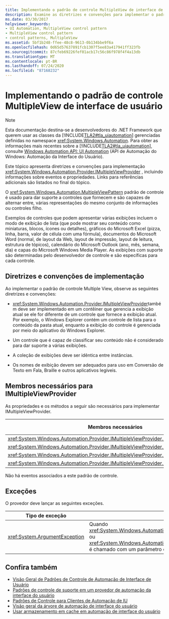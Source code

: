 ```yaml
---
title: Implementando o padrão de controle MultipleView de interface de usuário
description: Examine as diretrizes e convenções para implementar o padrão de controle MultipleView na automação da interface do usuário. Consulte membros necessários para a interface IMultipleViewProvider.
ms.date: 03/30/2017
helpviewer_keywords:
- UI Automation, MultipleView control pattern
- MultipleView control pattern
- control patterns, MultipleView
ms.assetid: 5bf1b248-ffee-48c8-9613-0b134bbe9f6a
ms.openlocfilehash: 0d65d57637891fcb1307f5ee83a417941ff323fb
ms.sourcegitcommit: 87cfeb69226fef01acb17c56c86f978f4f4a13db
ms.translationtype: MT
ms.contentlocale: pt-BR
ms.lasthandoff: 07/24/2020
ms.locfileid: "87168232"
---
```

# <a name="implementing-the-ui-automation-multipleview-control-pattern"></a>Implementando o padrão de controle MultipleView de interface de usuário
> [!NOTE]
> Esta documentação destina-se a desenvolvedores do .NET Framework que querem usar as classes da [!INCLUDE[TLA2#tla_uiautomation](../../../includes/tla2sharptla-uiautomation-md.md)] gerenciadas definidas no namespace <xref:System.Windows.Automation>. Para obter as informações mais recentes sobre a [!INCLUDE[TLA2#tla_uiautomation](../../../includes/tla2sharptla-uiautomation-md.md)], consulte [Windows Automation API: UI Automation](/windows/win32/winauto/entry-uiauto-win32) (API de Automação do Windows: Automação da Interface do Usuário).  
  
 Este tópico apresenta diretrizes e convenções para implementação <xref:System.Windows.Automation.Provider.IMultipleViewProvider> , incluindo informações sobre eventos e propriedades. Links para referências adicionais são listados no final do tópico.  
  
 O <xref:System.Windows.Automation.MultipleViewPattern> padrão de controle é usado para dar suporte a controles que fornecem e são capazes de alternar entre, várias representações do mesmo conjunto de informações ou controles filho.  
  
 Exemplos de controles que podem apresentar várias exibições incluem o modo de exibição de lista (que pode mostrar seu conteúdo como miniaturas, blocos, ícones ou detalhes), gráficos do Microsoft Excel (pizza, linha, barra, valor de célula com uma fórmula), documentos do Microsoft Word (normal, de layout da Web, layout de impressão, layout de leitura, estrutura de tópicos), calendário do Microsoft Outlook (ano, mês, semana, dia) e capas do Microsoft Windows Media Player. As exibições com suporte são determinadas pelo desenvolvedor de controle e são específicas para cada controle.  
  
<a name="Implementation_Guidelines_and_Conventions"></a>
## <a name="implementation-guidelines-and-conventions"></a>Diretrizes e convenções de implementação  
 Ao implementar o padrão de controle Multiple View, observe as seguintes diretrizes e convenções:  
  
- <xref:System.Windows.Automation.Provider.IMultipleViewProvider>também deve ser implementado em um contêiner que gerencia a exibição atual se ele for diferente de um controle que fornece a exibição atual. Por exemplo, o Windows Explorer contém um controle de lista para o conteúdo da pasta atual, enquanto a exibição do controle é gerenciada por meio do aplicativo do Windows Explorer.  
  
- Um controle que é capaz de classificar seu conteúdo não é considerado para dar suporte a várias exibições.  
  
- A coleção de exibições deve ser idêntica entre instâncias.  
  
- Os nomes de exibição devem ser adequados para uso em Conversão de Texto em Fala, Braille e outros aplicativos legíveis.  
  
<a name="Required_Members_for_IMultipleViewProvider"></a>
## <a name="required-members-for-imultipleviewprovider"></a>Membros necessários para IMultipleViewProvider  
 As propriedades e os métodos a seguir são necessários para implementar IMultipleViewProvider.  
  
|Membros necessários|Tipo de membro|Anotações|  
|----------------------|-----------------|-----------|  
|<xref:System.Windows.Automation.Provider.IMultipleViewProvider.CurrentView%2A>|Propriedade|Nenhum|  
|<xref:System.Windows.Automation.Provider.IMultipleViewProvider.GetSupportedViews%2A>|Método|Nenhum|  
|<xref:System.Windows.Automation.Provider.IMultipleViewProvider.GetViewName%2A>|Método|Nenhum|  
|<xref:System.Windows.Automation.Provider.IMultipleViewProvider.SetCurrentView%2A>|Método|Nenhum|  
  
 Não há eventos associados a este padrão de controle.  
  
<a name="Exceptions"></a>
## <a name="exceptions"></a>Exceções  
 O provedor deve lançar as seguintes exceções.  
  
|Tipo de exceção|Condição|  
|--------------------|---------------|  
|<xref:System.ArgumentException>|Quando <xref:System.Windows.Automation.Provider.IMultipleViewProvider.SetCurrentView%2A> ou <xref:System.Windows.Automation.Provider.IMultipleViewProvider.GetViewName%2A> é chamado com um parâmetro que não é membro da coleção views com suporte.|  
  
## <a name="see-also"></a>Confira também

- [Visão Geral de Padrões de Controle de Automação de Interface de Usuário](ui-automation-control-patterns-overview.md)
- [Padrões de controle de suporte em um provedor de automação da interface do usuário](support-control-patterns-in-a-ui-automation-provider.md)
- [Padrões de Controle para Clientes de Automação de IU](ui-automation-control-patterns-for-clients.md)
- [Visão geral da árvore de automação de interface do usuário](ui-automation-tree-overview.md)
- [Usar armazenamento em cache em automação de interface do usuário](use-caching-in-ui-automation.md)
